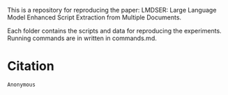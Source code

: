 This is a repository for reproducing the paper: LMDSER: Large Language Model Enhanced Script Extraction from
Multiple Documents.

Each folder contains the scripts and data for reproducing the experiments. Running commands are in written in commands.md.


# Citation

```
Anonymous
```


